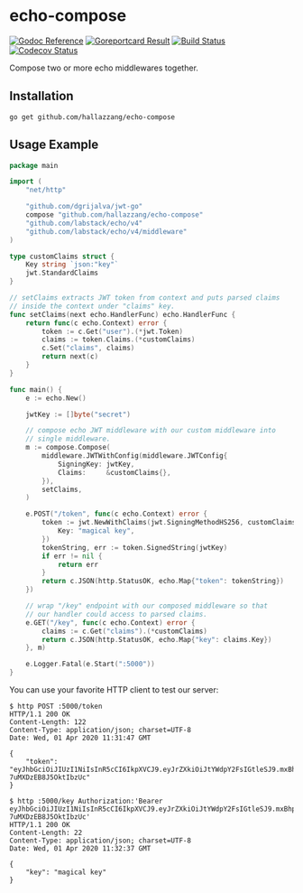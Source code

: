 # echo-compose

[![Godoc Reference](https://godoc.org/github.com/hallazzang/echo-compose?status.svg)](https://godoc.org/github.com/hallazzang/echo-compose)
[![Goreportcard Result](https://goreportcard.com/badge/github.com/hallazzang/echo-compose)](https://goreportcard.com/report/github.com/hallazzang/echo-compose)
[![Build Status](https://travis-ci.org/hallazzang/echo-compose.svg?branch=master)](https://travis-ci.org/hallazzang/echo-compose)
[![Codecov Status](https://codecov.io/gh/hallazzang/echo-compose/branch/master/graph/badge.svg)](https://codecov.io/gh/hallazzang/echo-compose)

Compose two or more echo middlewares together.

## Installation

```
go get github.com/hallazzang/echo-compose
```

## Usage Example

```go
package main

import (
	"net/http"

	"github.com/dgrijalva/jwt-go"
	compose "github.com/hallazzang/echo-compose"
	"github.com/labstack/echo/v4"
	"github.com/labstack/echo/v4/middleware"
)

type customClaims struct {
	Key string `json:"key"`
	jwt.StandardClaims
}

// setClaims extracts JWT token from context and puts parsed claims
// inside the context under "claims" key.
func setClaims(next echo.HandlerFunc) echo.HandlerFunc {
	return func(c echo.Context) error {
		token := c.Get("user").(*jwt.Token)
		claims := token.Claims.(*customClaims)
		c.Set("claims", claims)
		return next(c)
	}
}

func main() {
	e := echo.New()

	jwtKey := []byte("secret")

	// compose echo JWT middleware with our custom middleware into
	// single middleware.
	m := compose.Compose(
		middleware.JWTWithConfig(middleware.JWTConfig{
			SigningKey: jwtKey,
			Claims:     &customClaims{},
		}),
		setClaims,
	)

	e.POST("/token", func(c echo.Context) error {
		token := jwt.NewWithClaims(jwt.SigningMethodHS256, customClaims{
			Key: "magical key",
		})
		tokenString, err := token.SignedString(jwtKey)
		if err != nil {
			return err
		}
		return c.JSON(http.StatusOK, echo.Map{"token": tokenString})
	})

	// wrap "/key" endpoint with our composed middleware so that
	// our handler could access to parsed claims.
	e.GET("/key", func(c echo.Context) error {
		claims := c.Get("claims").(*customClaims)
		return c.JSON(http.StatusOK, echo.Map{"key": claims.Key})
	}, m)

	e.Logger.Fatal(e.Start(":5000"))
}
```

You can use your favorite HTTP client to test our server:

```
$ http POST :5000/token
HTTP/1.1 200 OK
Content-Length: 122
Content-Type: application/json; charset=UTF-8
Date: Wed, 01 Apr 2020 11:31:47 GMT

{
    "token": "eyJhbGciOiJIUzI1NiIsInR5cCI6IkpXVCJ9.eyJrZXkiOiJtYWdpY2FsIGtleSJ9.mxBhplkeaT3OskFbD_G8xtQ-7uMXDzEB8J5OktIbzUc"
}

$ http :5000/key Authorization:'Bearer eyJhbGciOiJIUzI1NiIsInR5cCI6IkpXVCJ9.eyJrZXkiOiJtYWdpY2FsIGtleSJ9.mxBhplkeaT3OskFbD_G8xtQ-7uMXDzEB8J5OktIbzUc'
HTTP/1.1 200 OK
Content-Length: 22
Content-Type: application/json; charset=UTF-8
Date: Wed, 01 Apr 2020 11:32:37 GMT

{
    "key": "magical key"
}
```
